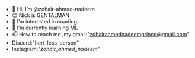 - 👋 Hi, I’m @zohair-ahmed-nadeem
- 😊 Nick is GENTALMAN
-  👀 I’m interested in coading
- 🌱 I’m currently learning ML
- 📫 How to reach me ,my gmail:"zohairahmednadeemprince@gmail.com"
- Discord:"hert_less_person"
- Instagram:"_zohair_ahmed_nadeem_"

<!---
zohair-ahmed-nadeem/zohair-ahmed-nadeem is a ✨ special ✨ repository because its `README.md` (this file) appears on your GitHub profile.
You can click the Preview link to take a look at your changes.
--->
